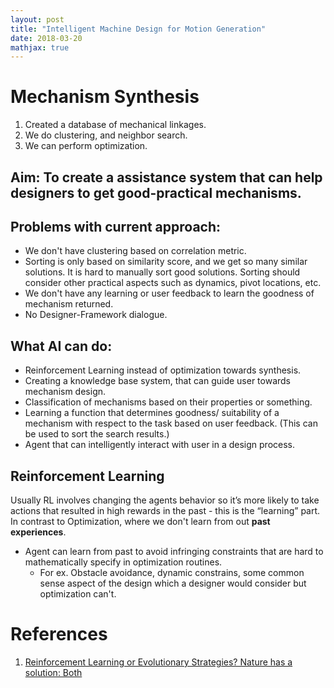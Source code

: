 ```yaml
---
layout: post
title: "Intelligent Machine Design for Motion Generation"
date: 2018-03-20
mathjax: true
---
```


# Mechanism Synthesis

1. Created a database of mechanical linkages.
2. We do clustering, and neighbor search.
3. We can perform optimization.

## Aim: To create a assistance system that can help designers to get good-practical mechanisms.

## Problems with current approach:
- We don't have clustering based on correlation metric.
- Sorting is only based on similarity score, and we get so many similar
  solutions. It is hard to manually sort good solutions. Sorting should consider
  other practical aspects such as dynamics, pivot locations, etc.
- We don't have any learning or user feedback to learn the goodness of
  mechanism returned.
- No Designer-Framework dialogue.

## What AI can do:
- Reinforcement Learning instead of optimization towards synthesis.
- Creating a knowledge base system, that can guide user towards mechanism
  design.
- Classification of mechanisms based on their properties or something.
- Learning a function that determines goodness/ suitability of a mechanism
  with respect to the task based on user feedback. (This can be used to sort
  the search results.)
- Agent that can intelligently interact with user in a design process.

## Reinforcement Learning
Usually RL involves changing the agents behavior so it’s more likely to take actions that resulted in high rewards in the past - this is the “learning” part.
In contrast to Optimization, where we don't learn from out __past experiences__.
- Agent can learn from past to avoid infringing constraints that are hard to
  mathematically specify in optimization routines.
  - For ex. Obstacle avoidance, dynamic constrains, some common sense aspect of
    the design which a designer would consider but optimization can't.

# References

1. [Reinforcement Learning or Evolutionary Strategies? Nature has a solution: Both](https://medium.com/beyond-intelligence/reinforcement-learning-or-evolutionary-strategies-nature-has-a-solution-both-8bc80db539b3)
